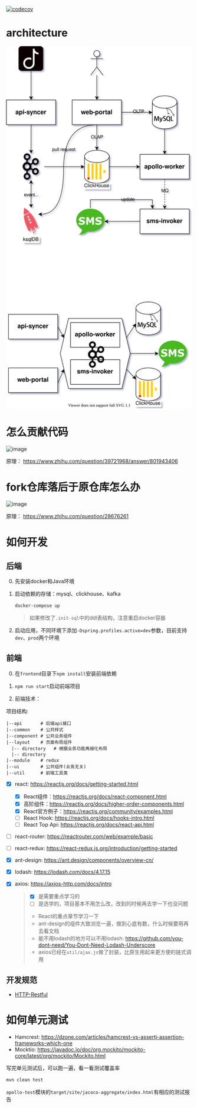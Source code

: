 [![codecov](https://codecov.io/gh/DouTiao-Tech/apollo-marketing/branch/master/graph/badge.svg?token=UNKZNBbqng)](https://codecov.io/gh/DouTiao-Tech/apollo-marketing)

# architecture

![architecture](./.doc/apollo.svg)

# 怎么贡献代码

![image](https://user-images.githubusercontent.com/19494806/125757641-542fd26b-c18e-4985-a810-af9c0f12054b.png)

原理： https://www.zhihu.com/question/39721968/answer/801943406

# fork仓库落后于原仓库怎么办

![image](https://user-images.githubusercontent.com/19494806/125757733-38d3a414-48e4-4c97-9f7d-156702d79e71.png)

原理： https://www.zhihu.com/question/28676261

# 如何开发

## 后端

0. 先安装docker和Java环境

1. 启动依赖的存储：mysql、clickhouse、kafka
    ```sh
    docker-compose up
    ```
   > 如果修改了`.init-sql`中的ddl表结构，注意重启docker容器
2. 启动应用，不同环境下添加`-Dspring.profiles.active=dev`参数，目前支持`dev`、`prod`两个环境

## 前端

0. 在`frontend`目录下`npm install`安装前端依赖

1. `npm run start`启动前端项目

2. 前端技术：

项目结构: 
```
|--api       # 后端api接口
|--common    # 公共样式
|--component # 公共业务组件
|--layout    # 页面布局组件
  |-- directory   # 根据业务功能再细化布局
  |-- directory
|--module    # redux
|--ui        # 公共组件(业务无关)
|--util      # 前端工具类
```

* [x] react: https://reactjs.org/docs/getting-started.html
  - [x] React组件：https://reactjs.org/docs/react-component.html
  - [x] 高阶组件：https://reactjs.org/docs/higher-order-components.html
  - [x] React官方例子：https://reactjs.org/community/examples.html
  - [ ] React Hook: https://reactjs.org/docs/hooks-intro.html
  - [ ] React Top Api: https://reactjs.org/docs/react-api.html
* [ ] react-router: https://reactrouter.com/web/example/basic
* [ ] react-redux: https://react-redux.js.org/introduction/getting-started
* [x] ant-design: https://ant.design/components/overview-cn/
* [x] lodash: https://lodash.com/docs/4.17.15
* [x] axios: https://axios-http.com/docs/intro

  > - [X] 是需要重点学习的
  > - [ ] 是选学的，项目基本不用怎么改，改到的时候再去学一下也没问题
  > * React的重点章节学习一下
  > * ant-design的组件大致浏览一遍，做到心底有数，什么时候要用再去看文档
  > * 能不用lodash的地方可以不用lodash: https://github.com/you-dont-need/You-Dont-Need-Lodash-Underscore
  > * axios已经在`util/ajax.js`做了封装，比原生用起来更方便的链式调用

## 开发规范

* [HTTP-Restful](./.doc/HTTP-RESTful.md)

# 如何单元测试

* Hamcrest: https://dzone.com/articles/hamcrest-vs-assertj-assertion-frameworks-which-one
* Mocktio: https://javadoc.io/doc/org.mockito/mockito-core/latest/org/mockito/Mockito.html

写完单元测试后，可以跑一遍，看一看测试覆盖率
```sh
mvn clean test
```
`apollo-test`模块的`target/site/jacoco-aggregate/index.html`有相应的测试报告
